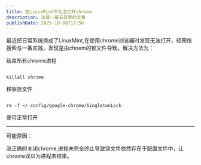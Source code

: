 ```yaml
---
title: 在LinuxMint中无法打开chrome
description: 这是一篇有意思的文章
publishDate: 2025-10-08T17:56
---
```

最近把日常系统换成了LinuxMint,在使用chrome浏览器时发现无法打开，经网络搜索与一番实践，发现是由choem的锁文件导致。解决方法为：

结束所有chrome进程

```

killall chrome

```



移除锁文件

```

rm -f ~/.config/google-chrome/SingletonLock

```

便可正常打开

----------------------------

可能原因：

没正确的关闭chrome,进程未完全终止导致锁文件依然存在于配置文件中，让chrome误以为进程未结束。
